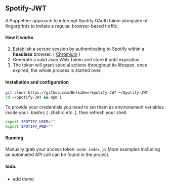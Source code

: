 ## Spotify-JWT
 A Puppeteer approach to intercept Spotify OAuth token alongside of fingerprints to imitate a regular, browser-based traffic.
#### How it works
1. Establish a secure session by authenticating to Spotify within a **headless** browser. ( [Chromium](https://github.com/puppeteer/puppeteer) )
1. Generate a valid Json Web Token and store it until expiration.
1. The token will grant special actions throughout its lifespan, once expired, the whole process is started over.
#### Installation and configuration
```bash
git clone https://github.com/BelkaDev/Spotify-JWT ~/Spotify-JWT
cd ~/Spotify-JWT && npm i
```
To provide your credentials you need to set them as environement variables inside your .bashrc ( .zhshrc etc..), then refresh your shell.
``` bash
export SPOTIFY_USER=""
export SPOTIFY_PWD=""
```
#### Running
Manually grab your access token:
`node index.js`
More examples including an automated API call can be found in the project.

##### todo:
* add demo
